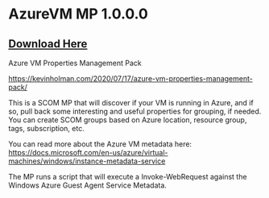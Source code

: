 # AzureVM MP 1.0.0.0

## [Download Here](https://github.com/thekevinholman/AzureVMMP/releases/download/1.0.0.0/AzureVMMP_1.0.0.0.zip)

Azure VM Properties Management Pack

https://kevinholman.com/2020/07/17/azure-vm-properties-management-pack/

This is a SCOM MP that will discover if your VM is running in Azure, and if so, pull back some interesting and useful properties for grouping, if needed.  You can create SCOM groups based on Azure location, resource group, tags, subscription, etc.

You can read more about the Azure VM metadata here: https://docs.microsoft.com/en-us/azure/virtual-machines/windows/instance-metadata-service

The MP runs a script that will execute a Invoke-WebRequest against the Windows Azure Guest Agent Service Metadata. 
